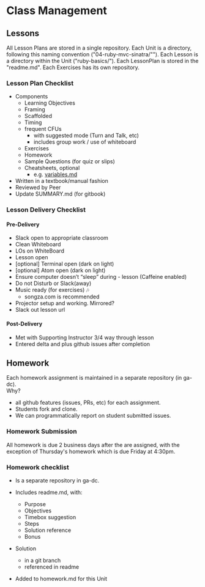 # Class Management

## Lessons
  All Lesson Plans are stored in a single repository.  Each Unit is a directory, following this naming convention ("04-ruby-mvc-sinatra/"").  Each Lesson is a directory within the Unit ("ruby-basics/").  Each LessonPlan is stored in the "readme.md".  Each Exercises has its own repository.

### Lesson Plan Checklist
- Components
  - Learning Objectives
  - Framing
  - Scaffolded
  - Timing
  - frequent CFUs
    - with suggested mode (Turn and Talk, etc)
    - includes group work / use of whiteboard
  - Exercises
  - Homework
  - Sample Questions (for quiz or slips)
  - Cheatsheets, optional
    - e.g. [variables.md](https://github.com/ga-dc/pbj/blob/master/04-ruby-mvc-sinatra/object_oriented_programming_in_ruby/variables.md)
- Written in a textbook/manual fashion
- Reviewed by Peer
- Update SUMMARY.md (for gitbook)

### Lesson Delivery Checklist

#### Pre-Delivery

- Slack open to appropriate classroom
- Clean Whiteboard
- LOs on WhiteBoard
- Lesson open
- [optional] Terminal open (dark on light)
- [optional] Atom open (dark on light)
- Ensure computer doesn’t “sleep” during - lesson (Caffeine enabled)
- Do not Disturb or Slack(away)
- Music ready (for exercises) :notes:
  - songza.com is recommended
- Projector setup and working. Mirrored?
- Slack out lesson url

#### Post-Delivery

- Met with Supporting Instructor 3/4 way through lesson
- Entered delta and plus github issues after completion

## Homework

Each homework assignment is maintained in a separate repository (in ga-dc).  
Why?
  - all github features (issues, PRs, etc) for each assignment.
  - Students fork and clone.
  - We can programmatically report on student submitted issues.

### Homework Submission

All homework is due 2 business days after the are assigned, with the exception of Thursday's homework which is due Friday at 4:30pm.

### Homework checklist

- Is a separate repository in ga-dc.
- Includes readme.md, with:
  - Purpose
  - Objectives
  - Timebox suggestion
  - Steps
  - Solution reference
  - Bonus

- Solution
  - in a git branch
  - referenced in readme
- Added to homework.md for this Unit
